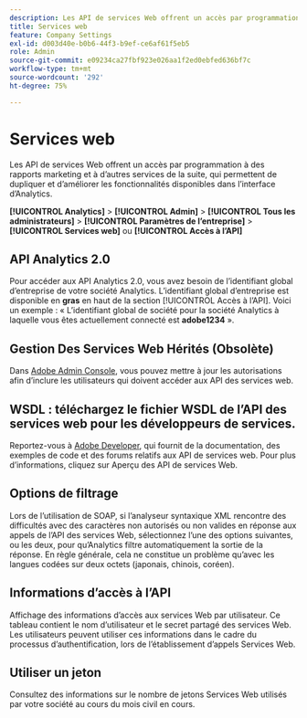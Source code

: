 ```yaml
---
description: Les API de services Web offrent un accès par programmation à des rapports marketing et à d’autres services de la suite, qui permettent de dupliquer et d’améliorer les fonctionnalités disponibles dans l’interface d’Analytics.
title: Services web
feature: Company Settings
exl-id: d003d40e-b0b6-44f3-b9ef-ce6af61f5eb5
role: Admin
source-git-commit: e09234ca27fbf923e026aa1f2ed0ebfed636bf7c
workflow-type: tm+mt
source-wordcount: '292'
ht-degree: 75%

---
```


# Services web

Les API de services Web offrent un accès par programmation à des rapports marketing et à d’autres services de la suite, qui permettent de dupliquer et d’améliorer les fonctionnalités disponibles dans l’interface d’Analytics.

**[!UICONTROL Analytics]** > **[!UICONTROL Admin]** > **[!UICONTROL Tous les administrateurs]** > **[!UICONTROL Paramètres de l’entreprise]** > **[!UICONTROL Services web]** ou **[!UICONTROL Accès à l’API]**


## API Analytics 2.0

Pour accéder aux API Analytics 2.0, vous avez besoin de l’identifiant global d’entreprise de votre société Analytics. L’identifiant global d’entreprise est disponible en **gras** en haut de la section [!UICONTROL Accès à l’API]. Voici un exemple : « L’identifiant global de société pour la société Analytics à laquelle vous êtes actuellement connecté est **adobe1234** ».

## Gestion Des Services Web Hérités (Obsolète)

Dans [Adobe Admin Console](https://helpx.adobe.com/fr/enterprise/using/admin-console.html), vous pouvez mettre à jour les autorisations afin d’inclure les utilisateurs qui doivent accéder aux API des services web.

## WSDL : téléchargez le fichier WSDL de l’API des services web pour les développeurs de services.

Reportez-vous à [Adobe Developer](https://developer.adobe.com/analytics-apis/docs/2.0/), qui fournit de la documentation, des exemples de code et des forums relatifs aux API de services web. Pour plus d’informations, cliquez sur Aperçu des API de services Web.

## Options de filtrage

Lors de l’utilisation de SOAP, si l’analyseur syntaxique XML rencontre des difficultés avec des caractères non autorisés ou non valides en réponse aux appels de l’API des services Web, sélectionnez l’une des options suivantes, ou les deux, pour qu’Analytics filtre automatiquement la sortie de la réponse. En règle générale, cela ne constitue un problème qu’avec les langues codées sur deux octets (japonais, chinois, coréen).

## Informations d’accès à l’API

Affichage des informations d’accès aux services Web par utilisateur. Ce tableau contient le nom d’utilisateur et le secret partagé des services Web. Les utilisateurs peuvent utiliser ces informations dans le cadre du processus d’authentification, lors de l’établissement d’appels Services Web.

## Utiliser un jeton

Consultez des informations sur le nombre de jetons Services Web utilisés par votre société au cours du mois civil en cours.
